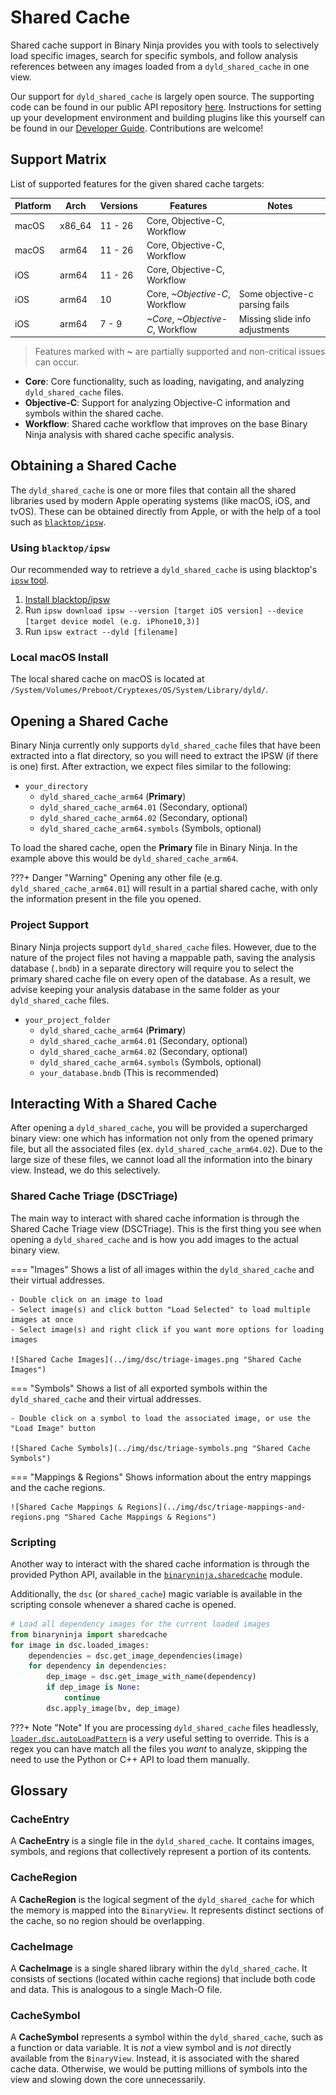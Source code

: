 # Shared Cache

Shared cache support in Binary Ninja provides you with tools to selectively load specific images, search for specific symbols, and follow analysis references between any images loaded from a `dyld_shared_cache` in one view.

Our support for `dyld_shared_cache` is largely open source. The supporting code can be found in our public API repository [here](https://github.com/Vector35/binaryninja-api/tree/dev/view/sharedcache). Instructions for setting up your development environment and building plugins like this yourself can be found in our [Developer Guide](../dev/plugins.md#writing-native-plugins). Contributions are welcome!

## Support Matrix

List of supported features for the given shared cache targets:

| Platform | Arch   | Versions | Features                          | Notes                          |
|----------|--------|----------|-----------------------------------|--------------------------------|
| macOS    | x86_64 | 11 - 26  | Core, Objective-C, Workflow       |                                |
| macOS    | arm64  | 11 - 26  | Core, Objective-C, Workflow       |                                |
| iOS      | arm64  | 11 - 26  | Core, Objective-C, Workflow       |                                |
| iOS      | arm64  | 10       | Core, _~Objective-C_, Workflow    | Some objective-c parsing fails |
| iOS      | arm64  | 7 - 9    | _~Core_, _~Objective-C_, Workflow | Missing slide info adjustments |

> Features marked with **~** are partially supported and non-critical issues can occur.

- **Core**: Core functionality, such as loading, navigating, and analyzing `dyld_shared_cache` files.
- **Objective-C**: Support for analyzing Objective-C information and symbols within the shared cache.
- **Workflow**: Shared cache workflow that improves on the base Binary Ninja analysis with shared cache specific analysis.

## Obtaining a Shared Cache

The `dyld_shared_cache` is one or more files that contain all the shared libraries used by modern Apple operating systems (like macOS, iOS, and tvOS). These can be obtained directly from Apple, or with the help of a tool such as [`blacktop/ipsw`](#using-blacktopipsw).

### Using `blacktop/ipsw`

Our recommended way to retrieve a `dyld_shared_cache` is using blacktop's [`ipsw` tool](https://github.com/blacktop/ipsw).

1. [Install blacktop/ipsw](https://github.com/blacktop/ipsw?tab=readme-ov-file#install)
2. Run `ipsw download ipsw --version [target iOS version] --device [target device model (e.g. iPhone10,3)]`
3. Run `ipsw extract --dyld [filename]`

### Local macOS Install

The local shared cache on macOS is located at `/System/Volumes/Preboot/Cryptexes/OS/System/Library/dyld/`.

## Opening a Shared Cache

Binary Ninja currently only supports `dyld_shared_cache` files that have been extracted into a flat directory, so you will need to extract the IPSW (if there is one) first. After extraction, we expect files similar to the following:

  - `your_directory`
    - `dyld_shared_cache_arm64` (**Primary**)
    - `dyld_shared_cache_arm64.01` (Secondary, optional)
    - `dyld_shared_cache_arm64.02` (Secondary, optional)
    - `dyld_shared_cache_arm64.symbols` (Symbols, optional)

To load the shared cache, open the **Primary** file in Binary Ninja. In the example above this would be `dyld_shared_cache_arm64`.

???+ Danger "Warning"
    Opening any other file (e.g. `dyld_shared_cache_arm64.01`) will result in a partial shared cache, with only the information present in the file you opened.

### Project Support

Binary Ninja projects support `dyld_shared_cache` files. However, due to the nature of the project files not having a mappable path,
saving the analysis database (`.bndb`) in a separate directory will require you to select the primary shared cache file on
every open of the database. As a result, we advise keeping your analysis database in the same folder as your `dyld_shared_cache` files.

  - `your_project_folder`
    - `dyld_shared_cache_arm64` (**Primary**)
    - `dyld_shared_cache_arm64.01` (Secondary, optional)
    - `dyld_shared_cache_arm64.02` (Secondary, optional)
    - `dyld_shared_cache_arm64.symbols` (Symbols, optional)
    - `your_database.bndb` (This is recommended)

## Interacting With a Shared Cache

After opening a `dyld_shared_cache`, you will be provided a supercharged binary view: one which has information not only from
the opened primary file, but all the associated files (ex. `dyld_shared_cache_arm64.02`). Due to the large size of these
files, we cannot load all the information into the binary view. Instead, we do this selectively.

### Shared Cache Triage (DSCTriage)

The main way to interact with shared cache information is through the Shared Cache Triage view (DSCTriage). This is the first thing you see when
opening a `dyld_shared_cache` and is how you add images to the actual binary view.

=== "Images"
    Shows a list of all images within the `dyld_shared_cache` and their virtual addresses.

    - Double click on an image to load
    - Select image(s) and click button "Load Selected" to load multiple images at once
    - Select image(s) and right click if you want more options for loading images

    ![Shared Cache Images](../img/dsc/triage-images.png "Shared Cache Images")

=== "Symbols"
    Shows a list of all exported symbols within the `dyld_shared_cache` and their virtual addresses.

    - Double click on a symbol to load the associated image, or use the "Load Image" button

    ![Shared Cache Symbols](../img/dsc/triage-symbols.png "Shared Cache Symbols")

=== "Mappings & Regions"
    Shows information about the entry mappings and the cache regions.

    ![Shared Cache Mappings & Regions](../img/dsc/triage-mappings-and-regions.png "Shared Cache Mappings & Regions")

### Scripting

Another way to interact with the shared cache information is through the provided Python API, available in the [`binaryninja.sharedcache`](https://github.com/Vector35/binaryninja-api/blob/dev/view/sharedcache/api/python/sharedcache.py) module.

Additionally, the `dsc` (or `shared_cache`) magic variable is available in the scripting console whenever a shared cache is opened.

```python
# Load all dependency images for the current loaded images
from binaryninja import sharedcache
for image in dsc.loaded_images:
    dependencies = dsc.get_image_dependencies(image)
    for dependency in dependencies:
        dep_image = dsc.get_image_with_name(dependency)
        if dep_image is None:
            continue
        dsc.apply_image(bv, dep_image)
```

???+ Note "Note"
    If you are processing `dyld_shared_cache` files headlessly, [`loader.dsc.autoLoadPattern`](settings.md) is a *very* useful setting to override. This is a regex you can have match all the files you *want* to analyze, skipping the need to use the Python or C++ API to load them manually.

## Glossary

### CacheEntry

A **CacheEntry** is a single file in the `dyld_shared_cache`. It contains images, symbols, and regions that collectively
represent a portion of its contents.

### CacheRegion

A **CacheRegion** is the logical segment of the `dyld_shared_cache` for which the memory is mapped into the `BinaryView`. It
represents distinct sections of the cache, so no region should be overlapping.

### CacheImage

A **CacheImage** is a single shared library within the `dyld_shared_cache`. It consists of sections (located within cache
regions) that include both code and data. This is analogous to a single Mach-O file.

### CacheSymbol

A **CacheSymbol** represents a symbol within the `dyld_shared_cache`, such as a function or data variable. It is *not* a view
symbol and is *not* directly available from the `BinaryView`. Instead, it is associated with the shared
cache data. Otherwise, we would be putting millions of symbols into the view and slowing down the core unnecessarily.
